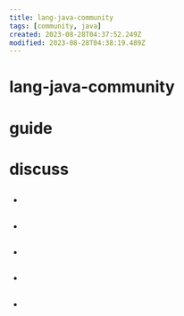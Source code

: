 ```yaml
---
title: lang-java-community
tags: [community, java]
created: 2023-08-28T04:37:52.249Z
modified: 2023-08-28T04:38:19.489Z
---
```


# lang-java-community

# guide

# discuss
- ## 

- ## 

- ## 

- ## 

- ## 
